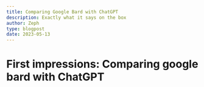 ```yaml
---
title: Comparing Google Bard with ChatGPT
description: Exactly what it says on the box
author: Zeph
type: blogpost
date: 2023-05-13
---
```


# First impressions: Comparing google bard with ChatGPT

